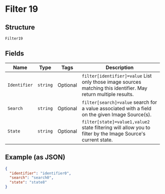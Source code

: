
# Filter 19

## Structure

`Filter19`

## Fields

| Name | Type | Tags | Description |
|  --- | --- | --- | --- |
| `Identifier` | `string` | Optional | `filter[identifier]=value` List only those image sources matching this identifier. May return multiple results. |
| `Search` | `string` | Optional | `filter[search]=value` search for a value associated with a field on the given Image Source(s). |
| `State` | `string` | Optional | `filter[state]=value1,value2` state filtering will allow you to filter by the Image Source's current state. |

## Example (as JSON)

```json
{
  "identifier": "identifier0",
  "search": "search0",
  "state": "state8"
}
```

